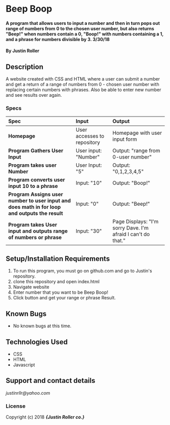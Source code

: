 # Beep Boop

#### A program that allows users to input a number and then in turn pops out range of numbers from 0 to the chosen user number, but also returns "Beep!" when numbers contain a 0, "Boop!" with numbers containing a 1, and a phrase for numbers divisible by 3. 3/30/18

#### By **Justin Roller**

## Description

A website created with CSS and HTML where a user can submit a number and get a return of a range of numbers from 0 - chosen user number with replacing certain numbers with phrases. Also be able to enter new number and see results over again.


### Specs
| Spec | Input | Output |
| :-------------     | :------------- | :------------- |
| **Homepage** | User accesses to repository | Homepage with user input form |
| **Program Gathers User Input** | User input: "Number" | Output: "range from 0-user number" |
| **Program takes user Number**| User Input: "5" | Output: "0,1,2,3,4,5" |
| **Program converts user input 10 to a phrase**| Input: "10" | Output: "Boop!" |
| **Program Assigns user number to user input and does math in for loop and outputs the result** | Input: "0" | Output: "Beep!" |
| **Program takes User input and outputs range of numbers or phrase**| Input: "30" | Page Displays: "I'm sorry Dave. I'm afraid I can't do that." |

## Setup/Installation Requirements

1. To run this program, you must go on github.com and go to Justin's repository.
2. clone this repository and open index.html
3. Navigate website
4. Enter number that you want to be Beep Boop!
5. Click button and get your range or phrase Result.

## Known Bugs
* No known bugs at this time.

## Technologies Used
* CSS
* HTML
* Javascript

## Support and contact details

_justinrllr@yahoo.com_


### License

Copyright (c) 2018 **_{Justin Roller co.}_**
